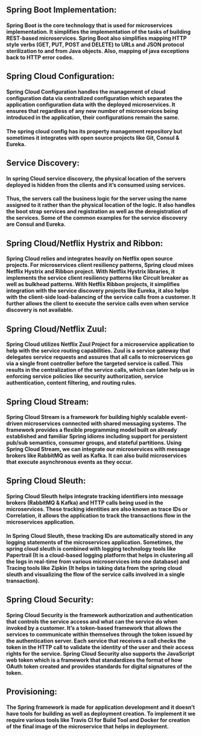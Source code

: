 **Spring Boot Implementation:**
--------------------------------------------------------------------------------------------------------------------------------------
#### Spring Boot is the core technology that is used for microservices implementation. It simplifies the implementation of the tasks of building REST-based microservices. Spring Boot also simplifies mapping HTTP style verbs (GET, PUT, POST and DELETE) to URLs and JSON protocol sterilization to and from Java objects. Also, mapping of java exceptions back to HTTP error codes. 

**Spring Cloud Configuration:**
--------------------------------------------------------------------------------------------------------------------------------------
#### Spring Cloud Configuration handles the management of cloud configuration data via centralized configuration which separates the application configuration data with the deployed microservices. It ensures that regardless of any new number of microservices being introduced in the application, their configurations remain the same. 
#### The spring cloud config has its property management repository but sometimes it integrates with open source projects like Git, Consul & Eureka.

**Service Discovery:**
--------------------------------------------------------------------------------------------------------------------------------------
#### In spring Cloud service discovery, the physical location of the servers deployed is hidden from the clients and it’s consumed using services. 
#### Thus, the servers call the business logic for the server using the name assigned to it rather than the physical location of the logic. It also handles the boot strap services and registration as well as the deregistration of the services. Some of the common examples for the service discovery are Consul and Eureka.

**Spring Cloud/Netflix Hystrix and Ribbon:**
--------------------------------------------------------------------------------------------------------------------------------------
#### Spring Cloud relies and integrates heavily on Netflix open source projects. For microservices client resiliency patterns, Spring cloud mixes Netflix Hystrix and Ribbon project. With Netflix Hystrix libraries, it implements the service client resiliency patterns like Circuit breaker as well as bulkhead patterns. With Netflix Ribbon projects, it simplifies integration with the service discovery projects like Eureka, it also helps with the client-side load-balancing of the service calls from a customer. It further allows the client to execute the service calls even when service discovery is not available. 

**Spring Cloud/Netflix Zuul:**
--------------------------------------------------------------------------------------------------------------------------------------
#### Spring Cloud utilizes Netflix Zuul Project for a microservice application to help with the service routing capabilities. Zuul is a service gateway that delegates service requests and assures that all calls to microservices go via a single front controller before the targeted service is called. This results in the centralization of the service calls, which can later help us in enforcing service policies like security authorization, service authentication, content filtering, and routing rules. 

**Spring Cloud Stream:**
--------------------------------------------------------------------------------------------------------------------------------------
#### Spring Cloud Stream is a framework for building highly scalable event-driven microservices connected with shared messaging systems. The framework provides a flexible programming model built on already established and familiar Spring idioms including support for persistent pub/sub semantics, consumer groups, and stateful partitions. Using Spring Cloud Stream, we can integrate our microservices with message brokers like RabbitMQ as well as Kafka. It can also build microservices that execute asynchronous events as they occur. 

**Spring Cloud Sleuth:**
--------------------------------------------------------------------------------------------------------------------------------------
#### Spring Cloud Sleuth helps integrate tracking identifiers into message brokers (RabbitMQ & Kafka) and HTTP calls being used in the microservices. These tracking identities are also known as trace IDs or Correlation, it allows the application to track the transactions flow in the microservices application. 
#### In Spring Cloud Sleuth, these tracking IDs are automatically stored in any logging statements of the microservices application. Sometimes, the spring cloud sleuth is combined with logging technology tools like Papertrail (It is a cloud-based logging platform that helps in clustering all the logs in real-time from various microservices into one database) and Tracing tools like Zipkin (It helps in taking data from the spring cloud sleuth and visualizing the flow of the service calls involved in a single transaction).

**Spring Cloud Security:**
--------------------------------------------------------------------------------------------------------------------------------------
#### Spring Cloud Security is the framework authorization and authentication that controls the service access and what can the service do when invoked by a customer. It’s a token-based framework that allows the services to communicate within themselves through the token issued by the authentication server. Each service that receives a call checks the token in the HTTP call to validate the identity of the user and their access rights for the service. Spring Cloud Security also supports the JavaScript web token which is a framework that standardizes the format of how OAuth token created and provides standards for digital signatures of the token. 

**Provisioning:**
--------------------------------------------------------------------------------------------------------------------------------------
#### The Spring framework is made for application development and it doesn’t have tools for building as well as deployment creation. To implement it we require various tools like Travis CI for Build Tool and Docker for creation of the final image of the microservice that helps in deployment. 
